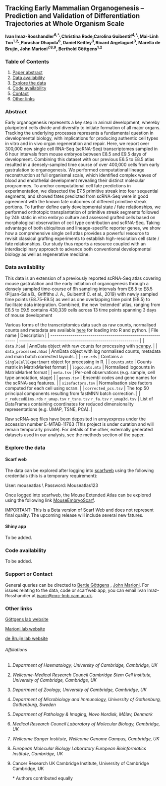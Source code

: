 ## Tracking Early Mammalian Organogenesis – Prediction and Validation of Differentiation Trajectories at Whole Organism Scale


**Ivan Imaz-Rosshandler<sup>6,\*,</sup>,Christina Rode,Carolina Guibentif<sup>4,*,</sup>,Mai-Linh Ton<sup>1,2,</sup>,Parashar Dhapola<sup>6</sup>, Daniel Keitley<sup>3</sup>,Ricard Argelaguet<sup>3</sup>, Marella de Brujin, John Marioni<sup>7,8,9</sup>, Berthold Göttgens<sup>1,2</sup>**

### Table of Contents

1. [Paper abstract](#Abstract)
2. [Data availability](#Data-availability)
3. [Explore the data](#Explore-the-data)
4. [Code availability](#Code-availability)
5. [Contact](#Support-or-Contact)
6. [Other links](#Other-links)

   

### Abstract

Early organogenesis represents a key step in animal development, whereby pluripotent cells divide and diversify to initiate formation of all major organs. Tracking the underlying processes represents a fundamental question in developmental biology, with implications for producing authentic cell types in vitro and in vivo organ regeneration and repair. Here, we report over 300,000 new single cell RNA-Seq (scRNA-Seq) transcriptomes sampled in 6 hour intervals from mouse embryos between E8.5 and E9.5 days of development. Combining this dataset with our previous E6.5 to E8.5 atlas resulted in a densely-sampled time course of over 400,000 cells from early gastrulation to organogenesis. We performed computational lineage reconstruction at full organismal scale, which identified complex waves of blood and endothelial development revealing their distinct molecular programmes. To anchor computational cell fate predictions in experimentation, we dissected the E7.5 primitive streak into four sequential segments, and showed fates predicted from scRNA-Seq were in good agreement with the known fate outcomes of different primitive streak portions. To further define early developmental state / fate relationships, we performed orthotopic transplantation of primitive streak segments followed by 24h static in vitro embryo culture and assessed grafted cells based on morphological observation of cell type contribution and scRNA-Seq. Taking advantage of both ubiquitous and lineage-specific reporter genes, we show how a comprehensive single cell atlas provides a powerful resource to revisit classical grafting experiments to establish high-resolution cell state / fate relationships. Our study thus reports a resource coupled with an interdisciplinary approach to advance both conventional developmental biology as well as regenerative medicine.

### Data availability

This data is an extension of a previously reported scRNA-Seq atlas covering mouse gastrulation and the early initiation of organogenesis through a densely sampled time-course of 6h sampling intervals from E6.5 to E8.5 (Pijuan-Sala B., Griffiths J. A., Guibentif C. et al., 2019) with newly sampled time points (E8.75-E9.5) as well as one overlapping time point (E8.5) to facilitate data integration. Combined, the new ‘extended’ atlas, ranging from E6.5 to E9.5 contains 430,339 cells across 13 time points spanning 3 days of mouse development 

Various forms of the transcriptomics data such as raw counts, normalised counts and metadata are available [here](https://cloud.mrc-lmb.cam.ac.uk/s/yxq7FRtYsLyF3jQ) for loading into R and python. 
| File name                                                    | Description                                                  |
| ------------------------------------------------------------ | ------------------------------------------------------------ |
| `data.h5ad`                                                | AnnData object with raw counts for processing with [scanpy](https://scanpy.readthedocs.io/en/stable/index.html). |
| `data_processed.h5ad`                                                  | AnnData object with log normalised counts, metadata and main batch corrected layouts. |
| `sce.rds`                                                  | Contains a `SingleCellExperiment` object for processing in R. |
| `counts.mtx`                                               | Counts matrix in MatrixMarket format                         |
| `logcounts.mtx`                                            | Normalised logcounts in MatrixMarket format                  |
| `meta.tsv`                                                 | Per-cell observations (e.g. sample, cell type annotation, stage) |
| `genes.tsv`                                                | Ensembl codes and gene names for the scRNA-seq features.     |
| `sizefactors.tsv`                                          | Normalisation size factors computed for each cell using scran. |
| `corrected_pcs.tsv`                                        | The top 50 principal components resulting from fastMNN batch correction. |
| `r_reducedDims.rds` `r_umap.tsv` `r_tsne.tsv` `r_fa.tsv` `r_umap3d.tsv` | List of DataFrames containing coordinates for reduced dimensionality representations (e.g. UMAP, TSNE, PCA). |

Raw scRNA-seq files have been deposited in arrayexpress under the accession number E-MTAB-11763 (This project is under curation and will remain temporarly private). For details of the other, externally generated datasets used in our analysis, see the methods section of the paper. 

### Explore the data

#### Scarf web

The data can be explored after logging into [scarfweb](https://scarfweb.app/) using the following credentials (this is a temporary requirement):

User: mouseatlas \\
Password: Mouseatlas123

Once logged into scarfweb, the Mouse Extended Atlas can be explored using the following link
 [MouseEmbryoScarf](https://scarfweb.app/#/explorer/65fce9c2-2cc0-48b2-9376-7cbd9115f1a5).
 
IMPORTANT: This is a Beta version of Scarf Web and does not represent final quality. The upcoming release will include several new fatures.

#### Shiny app 

To be added. 

### Code availability

To be added.

### Support or Contact

General queries can be directed to [Bertie Göttgens](bg200@cam.ac.uk) , [John Marioni](mailto:marioni@ebi.ac.uk). For issues relating to the data, code or scarfweb app, you can email Ivan Imaz-Rosshandler at [ivanir@mrc-lmb.cam.ac.uk](mailto:ivanir@mrc-lmb.cam.ac.uk). 

### Other links

[Göttgens lab website](https://www.stemcells.cam.ac.uk/people/pi/gottgens)

[Marioni lab website](https://www.ebi.ac.uk/research-beta/marioni/)

[de Bruijn lab website](https://www.imm.ox.ac.uk/research/research-groups/de-bruijn-group-developmental-haematopoiesis)

###### Affiliations

1. *Department of Haematology, University of Cambridge, Cambridge, UK*

2. *Wellcome-Medical Research Council Cambridge Stem Cell Institute, University of Cambridge, Cambridge, UK*

3. *Department of Zoology, University of Cambridge, Cambridge, UK*

4. *Department of Microbiology and Immunology, University of Gothenburg, Gothenburg, Sweden*

5. *Department of Pathology & Imaging, Novo Nordisk, Måløv, Denmark*

6. *Medical Research Council Laboratory of Molecular Biology, Cambridge, UK*

7. *Wellcome Sanger Institute, Wellcome Genome Campus, Cambridge, UK*

8. *European Molecular Biology Laboratory European Bioinformatics Institute, Cambridge, UK*

9. Cancer Research UK Cambridge Institute, University of Cambridge Cambridge, UK

   \* Authors contributed equally

   
